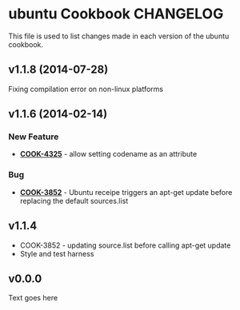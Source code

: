 ubuntu Cookbook CHANGELOG
======================
This file is used to list changes made in each version of the ubuntu cookbook.

v1.1.8 (2014-07-28)
-------------------
Fixing compilation error on non-linux platforms

v1.1.6 (2014-02-14)
-------------------
### New Feature
- **[COOK-4325](https://tickets.opscode.com/browse/COOK-4325)** - allow setting codename as an attribute

### Bug
- **[COOK-3852](https://tickets.opscode.com/browse/COOK-3852)** - Ubuntu receipe triggers an apt-get update before replacing the default sources.list


v1.1.4
------
- COOK-3852 - updating source.list before calling apt-get update
- Style and test harness


v0.0.0
------
Text goes here
